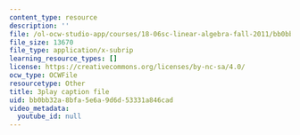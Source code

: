 ```yaml
---
content_type: resource
description: ''
file: /ol-ocw-studio-app/courses/18-06sc-linear-algebra-fall-2011/bb0bb32a8bfa5e6a9d6d53331a846cad_OsHY7ycgbaE.vtt
file_size: 13670
file_type: application/x-subrip
learning_resource_types: []
license: https://creativecommons.org/licenses/by-nc-sa/4.0/
ocw_type: OCWFile
resourcetype: Other
title: 3play caption file
uid: bb0bb32a-8bfa-5e6a-9d6d-53331a846cad
video_metadata:
  youtube_id: null
---
```

